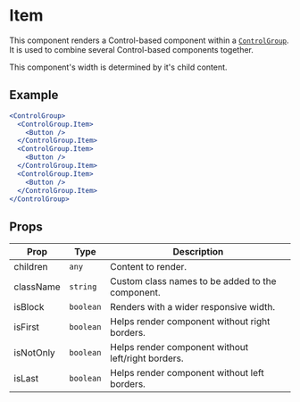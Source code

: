 # Item

This component renders a Control-based component within a [`ControlGroup`](./ControlGroup.md). It is used to combine several Control-based components together.

This component's width is determined by it's child content.

## Example

```jsx
<ControlGroup>
  <ControlGroup.Item>
    <Button />
  </ControlGroup.Item>
  <ControlGroup.Item>
    <Button />
  </ControlGroup.Item>
  <ControlGroup.Item>
    <Button />
  </ControlGroup.Item>
</ControlGroup>
```

## Props

| Prop      | Type      | Description                                        |
| --------- | --------- | -------------------------------------------------- |
| children  | `any`     | Content to render.                                 |
| className | `string`  | Custom class names to be added to the component.   |
| isBlock   | `boolean` | Renders with a wider responsive width.             |
| isFirst   | `boolean` | Helps render component without right borders.      |
| isNotOnly | `boolean` | Helps render component without left/right borders. |
| isLast    | `boolean` | Helps render component without left borders.       |
